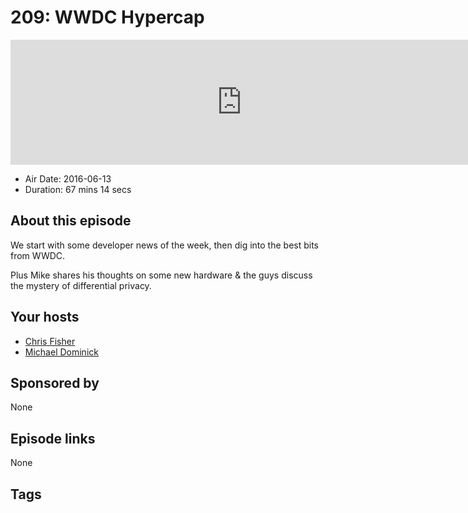 # 209: WWDC Hypercap

<iframe src="https://player.fireside.fm/v2/MLf2ZzhC+CyMcNus8?theme=dark" width="740" height="200" frameborder="0" scrolling="no"></iframe>

* Air Date: 2016-06-13
* Duration: 67 mins 14 secs

## About this episode

We start with some developer news of the week, then dig into the best bits from WWDC. 

Plus Mike shares his thoughts on some new hardware & the guys discuss the mystery of differential privacy.

## Your hosts
* [Chris Fisher](https://coder.show/hosts/chrislas)
* [Michael Dominick](https://coder.show/hosts/michael)

## Sponsored by

None



## Episode links

None



## Tags

